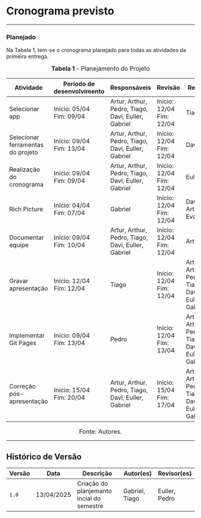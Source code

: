 # Cronograma previsto
---
### Planejado
Na Tabela 1, tem-se o cronograma planejado para todas as atividades da primeira entrega.

<font size="3"><p style="text-align: center"><b>Tabela 1</b> - Planejamento do Projeto</p></font>

| Atividade                         | Período de desenvolvimento     | Responsáveis                                      | Revisão                     | Revisores                                      |
|----------------------------------|--------------------------------|--------------------------------------------------|-----------------------------|------------------------------------------------|
| Selecionar app                   | Início: 05/04 <br>Fim: 09/04   | Artur, Arthur, Pedro, Tiago, Davi, Euller, Gabriel | Início: 12/04 <br>Fim: 12/04 | Tiago                                          |
| Selecionar ferramentas do projeto| Início: 09/04 <br>Fim: 13/04   | Artur, Arthur, Pedro, Tiago, Davi, Euller, Gabriel | Início: 12/04 <br>Fim: 12/04 | Davi                                           |
| Realização do cronograma         | Início: 09/04 <br>Fim: 09/04   | Artur, Arthur, Pedro, Tiago, Davi, Euller, Gabriel | Início: 12/04 <br>Fim: 12/04 | Euller                                         |
| Rich Picture                     | Início: 04/04 <br>Fim: 07/04   | Gabriel                                           | Início: 12/04 <br>Fim: 12/04 | Davi, Arthur Evangelista                      |
| Documentar equipe                | Início: 09/04 <br>Fim: 10/04   | Artur, Arthur, Pedro, Tiago, Davi, Euller, Gabriel | Início: 12/04 <br>Fim: 12/04 | Arthur                                         |
| Gravar apresentação              | Início: 12/04 <br>Fim: 12/04   | Tiago                                             | Início: 12/04 <br>Fim: 12/04 | Artur, Arthur, Pedro, Tiago, Davi, Euller, Gabriel |
| Implementar Git Pages            | Início: 09/04 <br>Fim: 13/04   | Pedro                                             | Início: 12/04 <br>Fim: 13/04 | Artur, Arthur, Pedro, Tiago, Davi, Euller, Gabriel |
| Correção pós-apresentação        | Início: 15/04 <br>Fim: 20/04   | Artur, Arthur, Pedro, Tiago, Davi, Euller, Gabriel | Início: 15/04 <br>Fim: 17/04 | Artur, Arthur, Pedro, Tiago, Davi, Euller, Gabriel |

<font size="3"><p style="text-align: center">Fonte: Autores.</p></font>


---
## Histórico de Versão

| Versão | Data          | Descrição                          | Autor(es)     |  Revisor(es)  |
| ------ | ------------- | ---------------------------------- | ------------- | ------------- |
| `1.0`  |  13/04/2025 |  Criação do planjemanto incial do semestre | Gabriel, Tiago  | Euller, Pedro|
